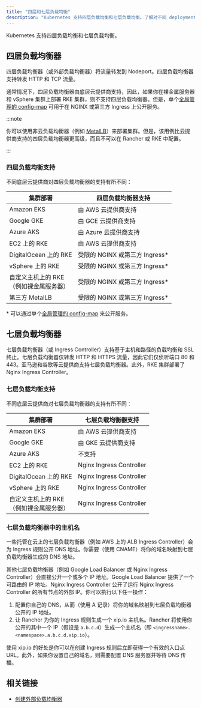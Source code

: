 ```yaml
---
title: "四层和七层负载均衡"
description: "Kubernetes 支持四层负载均衡和七层负载均衡。了解对不同 deployment 的支持"
---
```


Kubernetes 支持四层负载均衡和七层负载均衡。

## 四层负载均衡器

四层负载均衡器（或外部负载均衡器）将流量转发到 Nodeport。四层负载均衡器支持转发 HTTP 和 TCP 流量。

通常情况下，四层负载均衡器由底层云提供商支持，因此，如果你在裸金属服务器和 vSphere 集群上部署 RKE 集群，则不支持四层负载均衡器。但是，单个[全局管理的 config-map](https://kubernetes.github.io/ingress-nginx/user-guide/exposing-tcp-udp-services/) 可用于在 NGINX 或第三方 Ingress 上公开服务。

:::note

你可以使用非云负载均衡器（例如 [MetalLB](https://metallb.universe.tf/)）来部署集群。但是，该用例比云提供商支持的四层负载均衡器更高级，而且不可以在 Rancher 或 RKE 中配置。

:::

### 四层负载均衡支持

不同底层云提供商对四层负载均衡器的支持有所不同：

| 集群部署 | 四层负载均衡器支持 |
----------------------------------------------|--------------------------------
| Amazon EKS | 由 AWS 云提供商支持 |
| Google GKE | 由 GCE 云提供商支持 |
| Azure AKS | 由 Azure 云提供商支持 |
| EC2 上的 RKE | 由 AWS 云提供商支持 |
| DigitalOcean 上的 RKE | 受限的 NGINX 或第三方 Ingress\* |
| vSphere 上的 RKE | 受限的 NGINX 或第三方 Ingress\* |
| 自定义主机上的 RKE<br/>（例如裸金属服务器） | 受限的 NGINX 或第三方 Ingress\* |
| 第三方 MetalLB | 受限的 NGINX 或第三方 Ingress\* |

\* 可以通过单个[全局管理的 config-map](https://kubernetes.github.io/ingress-nginx/user-guide/exposing-tcp-udp-services/) 来公开服务。

## 七层负载均衡器

七层负载均衡器（或 Ingress Controller）支持基于主机和路径的负载均衡和 SSL 终止。七层负载均衡器仅转发 HTTP 和 HTTPS 流量，因此它们仅侦听端口 80 和 443。亚马逊和谷歌等云提供商支持七层负载均衡器。此外，RKE 集群部署了 Nginx Ingress Controller。

### 七层负载均衡支持

不同底层云提供商对七层负载均衡器的支持有所不同：

| 集群部署 | 七层负载均衡器支持 |
----------------------------------------------|--------------------------------
| Amazon EKS | 由 AWS 云提供商支持 |
| Google GKE | 由 GKE 云提供商支持 |
| Azure AKS | 不支持 |
| EC2 上的 RKE | Nginx Ingress Controller |
| DigitalOcean 上的 RKE | Nginx Ingress Controller |
| vSphere 上的 RKE | Nginx Ingress Controller |
| 自定义主机上的 RKE<br/>（例如裸金属服务器） | Nginx Ingress Controller |

### 七层负载均衡器中的主机名

一些托管在云上的七层负载均衡器（例如 AWS 上的 ALB Ingress Controller）会为 Ingress 规则公开 DNS 地址。你需要（使用 CNAME）将你的域名映射到七层负载均衡器生成的 DNS 地址。

其他七层负载均衡器（例如 Google Load Balancer 或 Nginx Ingress Controller）会直接公开一个或多个 IP 地址。Google Load Balancer 提供了一个可路由的 IP 地址。Nginx Ingress Controller 公开了运行 Nginx Ingress Controller 的所有节点的外部 IP。你可以执行以下任一操作：

1. 配置你自己的 DNS，从而（使用 A 记录）将你的域名映射到七层负载均衡器公开的 IP 地址。
2. 让 Rancher 为你的 Ingress 规则生成一个 xip.io 主机名。Rancher 将使用你公开的其中一个 IP（假设是 `a.b.c.d`）生成一个主机名（即 `<ingressname>.<namespace>.a.b.c.d.xip.io`）。

使用 xip.io 的好处是你可以在创建 Ingress 规则后立即获得一个有效的入口点 URL。此外，如果你设置自己的域名，则需要配置 DNS 服务器并等待 DNS 传播。

## 相关链接

- [创建外部负载均衡器](https://kubernetes.io/docs/tasks/access-application-cluster/create-external-load-balancer/)
